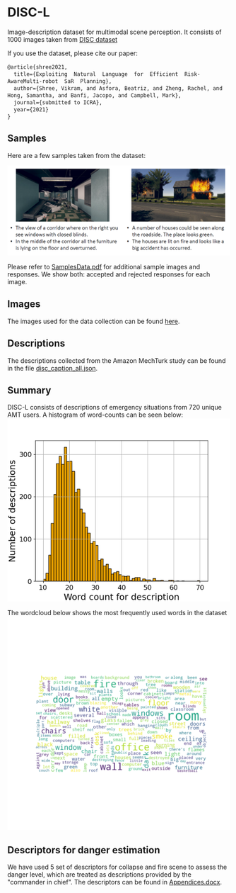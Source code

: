 # DISC-L
Image-description dataset for multimodal scene perception. It consists of 1000 images taken from [DISC dataset](https://www.ri.cmu.edu/wp-content/uploads/2019/06/IROS19_DISC_final_v1.pdf)

If you use the dataset, please cite our paper:
```
@article{shree2021,
  title={Exploiting  Natural  Language  for  Efficient  Risk-AwareMulti-robot  SaR  Planning},
  author={Shree, Vikram, and Asfora, Beatriz, and Zheng, Rachel, and Hong, Samantha, and Banfi, Jacopo, and Campbell, Mark},
  journal={submitted to ICRA},
  year={2021}
}
```

## Samples
Here are a few samples taken from the dataset:

![alt text](discLimage.PNG)

Please refer to [SamplesData.pdf](SamplesData.pdf) for additional sample images and responses. We show both: accepted and rejected responses for each image.

## Images
The images used for the data collection can be found [here](https://drive.google.com/drive/folders/1aL-zvjFEbxcDd9AcXLpbf82pX30-b2gH?usp=sharing).

## Descriptions
The descriptions collected from the Amazon MechTurk study can be found in the file [disc_caption_all.json](disc_caption_all.json).

## Summary
DISC-L consists of descriptions of emergency situations from 720 unique AMT users. A histogram of word-counts can be seen below:
![alt text](descriptionLengthAMT_new.png)

The wordcloud below shows the most frequently used words in the dataset
![alt text](wordCloudLarge.png)


## Descriptors for danger estimation
We have used 5 set of descriptors for collapse and fire scene to assess the danger level, which are treated as descriptions provided by the "commander in chief". The descriptors can be found in [Appendices.docx](Appendices.docx).
